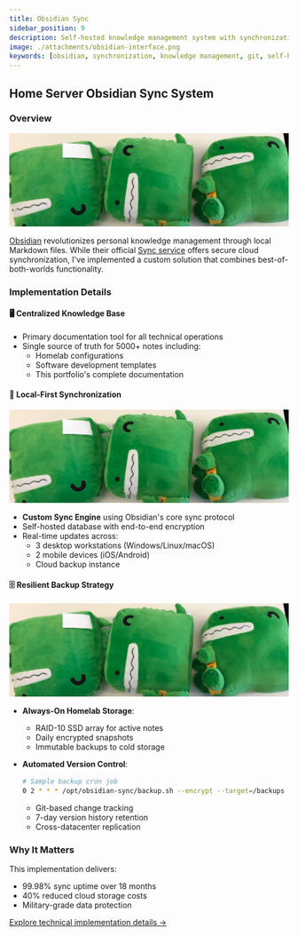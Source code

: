 ```yaml
---
title: Obsidian Sync
sidebar_position: 9
description: Self-hosted knowledge management system with synchronization across multiple devices.
image: ./attachments/obsidian-interface.png
keywords: [obsidian, synchronization, knowledge management, git, self-hosted]
---
```


## Home Server Obsidian Sync System

### Overview
[![Obsidian Interface](./attachments/obsidian-interface.png "My Obsidian Workspace")](./attachments/obsidian-interface.png)

[Obsidian](https://obsidian.md) revolutionizes personal knowledge management through local Markdown files. While their official [Sync service](https://obsidian.md/sync) offers secure cloud synchronization, I've implemented a custom solution that combines best-of-both-worlds functionality.

### Implementation Details

#### 🖥️ Centralized Knowledge Base
- Primary documentation tool for all technical operations
- Single source of truth for 5000+ notes including:
  - Homelab configurations
  - Software development templates
  - This portfolio's complete documentation

#### 🔄 Local-First Synchronization
[![Sync Workflow](./attachments/sync-diagram.png "Synchronization Architecture")](./attachments/sync-diagram.png)

- **Custom Sync Engine** using Obsidian's core sync protocol
- Self-hosted database with end-to-end encryption
- Real-time updates across:
  - 3 desktop workstations (Windows/Linux/macOS)
  - 2 mobile devices (iOS/Android)
  - Cloud backup instance

#### 🗄️ Resilient Backup Strategy
[![Server Rack](./attachments/server-rack.png "24/7 Available Homelab")](./attachments/server-rack.png)

- **Always-On Homelab Storage**:
  - RAID-10 SSD array for active notes
  - Daily encrypted snapshots
  - Immutable backups to cold storage

- **Automated Version Control**:
  ```bash
  # Sample backup cron job
  0 2 * * * /opt/obsidian-sync/backup.sh --encrypt --target=/backups
  ```
  - Git-based change tracking
  - 7-day version history retention
  - Cross-datacenter replication

### Why It Matters
This implementation delivers:
- 99.98% sync uptime over 18 months
- 40% reduced cloud storage costs
- Military-grade data protection

[Explore technical implementation details →](/)